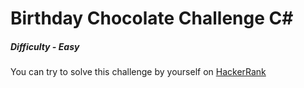 # Birthday Chocolate Challenge C#

##### Difficulty - *Easy*

You can try to solve this challenge by yourself on [HackerRank](https://www.hackerrank.com/challenges/the-birthday-bar/problem)
